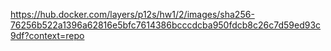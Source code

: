 https://hub.docker.com/layers/p12s/hw1/2/images/sha256-76256b522a1396a62816e5bfc7614386bcccdcba950fdcb8c26c7d59ed93c9df?context=repo
